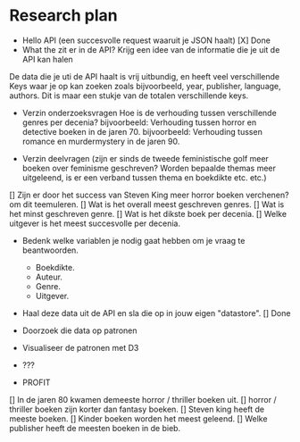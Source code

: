 # Research plan

- Hello API (een succesvolle request waaruit je JSON haalt)
[X] Done
- What the zit er in de API? Krijg een idee van de informatie die je uit de API kan halen

De data die je uti de API haalt is vrij uitbundig, en heeft veel verschillende Keys waar je op kan zoeken zoals bijvoorbeeld, year, publisher, language, authors. Dit is maar een stukje van de totalen verschillende keys.

- Verzin onderzoeksvragen
Hoe is de verhouding tussen verschillende genres per decenia?
bijvoorbeeld: Verhouding tussen horror en detective boeken in de jaren 70.
bijvoorbeeld: Verhouding tussen romance en murdermystery in de jaren 90.


- Verzin deelvragen (zijn er sinds de tweede feministische golf meer boeken over feminisme geschreven? Worden bepaalde themas meer uitgeleend, is er een verband tussen thema en boekdikte etc. etc.)

[] Zijn er door het success van Steven King meer horror boeken verchenen? om dit teemuleren.
[] Wat is het overall meest geschreven genres.
[] Wat is het minst geschreven genre.
[] Wat is het dikste boek per decenia.
[] Welke uitgever is het meest succesvolle per decenia.

- Bedenk welke variablen je nodig gaat hebben om je vraag te beantwoorden.
  - Boekdikte.
  - Auteur.
  - Genre.
  - Uitgever.

- Haal deze data uit de API en sla die op in jouw eigen "datastore".
[] Done

- Doorzoek die data op patronen
- Visualiseer de patronen met D3
- ???
- PROFIT


[] In de jaren 80 kwamen demeeste horror / thriller boeken uit.
[] horror / thriller boeken zijn korter dan fantasy boeken.
[] Steven king heeft de meeste boeken.
[] Kinder boeken worden het meest geleend.
[] Welke publisher heeft de meesten boeken in de bieb.
